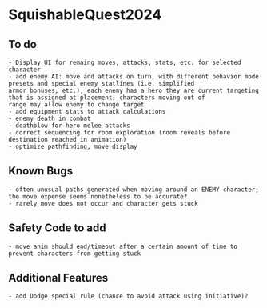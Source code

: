 # SquishableQuest2024

## To do
	- Display UI for remaing moves, attacks, stats, etc. for selected character
	- add enemy AI: move and attacks on turn, with different behavior mode presets and special enemy statlines (i.e. simplified
	armor bonuses, etc.); each enemy has a hero they are current targeting that is assigned at placement; characters moving out of 
	range may allow enemy to change target
	- add equipment stats to attack calculations
	- enemy death in combat
	- deathblow for hero melee attacks
	- correct sequencing for room exploration (room reveals before destination reached in animation)
	- optimize pathfinding, move display

## Known Bugs
	- often unusual paths generated when moving around an ENEMY character; the move expense seems nonetheless to be accurate?
	- rarely move does not occur and character gets stuck

## Safety Code to add
	- move anim should end/timeout after a certain amount of time to prevent characters from getting stuck

## Additional Features
	- add Dodge special rule (chance to avoid attack using initiative)?